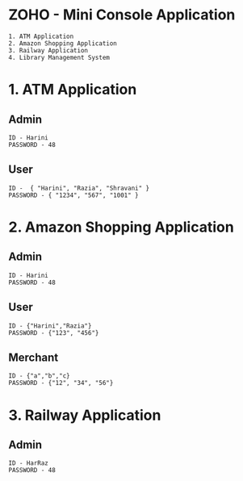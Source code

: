 # ZOHO - Mini Console Application


 ```
 1. ATM Application
 2. Amazon Shopping Application
 3. Railway Application
 4. Library Management System
 ```

# 1. ATM Application
## Admin
```
ID - Harini
PASSWORD - 48
```
## User

```
ID -  { "Harini", "Razia", "Shravani" }
PASSWORD - { "1234", "567", "1001" }
```

# 2. Amazon Shopping Application
## Admin
```
ID - Harini
PASSWORD - 48
```
## User
```
ID - {"Harini","Razia"}
PASSWORD - {"123", "456"}
```
## Merchant
```
ID - {"a","b","c}
PASSWORD - {"12", "34", "56"}
```

# 3. Railway Application
## Admin
```
ID - HarRaz
PASSWORD - 48
```
